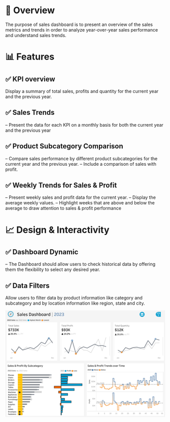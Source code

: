 # 📌 Overview 
The purpose of sales dashboard is to present an overview of the sales metrics and trends in order to analyze year-over-year sales performance and understand sales trends.
# 📊 Features
## ✅  KPI overview
Display a summary of total sales, profits and quantity for the current year and the previous year.
## ✅  Sales Trends
 – Present the data for each KPI on a monthly basis for both the current year and the previous year
## ✅ Product Subcategory Comparison
 – Compare sales performance by different product subcategories for the current year and the previous year.
 – Include a comparison of sales with profit.
## ✅  Weekly Trends for Sales & Profit
 – Present weekly sales and profit data for the current year.
 – Display the average weekly values.
 – Highlight weeks that are above and below the average to draw attention to sales & profit performance
# 📈  Design & Interactivity 
## ✅ Dashboard Dynamic
 – The Dashboard should allow users to check historical data by offering them the flexibility to select any desired year.
## ✅ Data Filters
Allow users to filter data by product information like category and subcategory and by location information like region, state and city.

![Sales Dashboard Preview](preview/Sales%20Dashboard.png)

